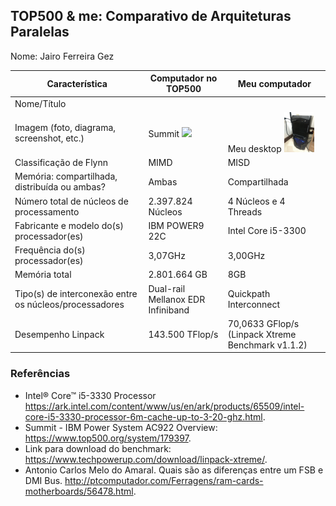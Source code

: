 TOP500 & me: Comparativo de Arquiteturas Paralelas
--------------------------------------------------

Nome: Jairo Ferreira Gez

| Característica                                            | Computador no TOP500  | Meu computador  |
| --------------------------------------------------------- | --------------------- | --------------- |
| Nome/Título                                               |                       |                 |
| Imagem (foto, diagrama, screenshot, etc.)                 |Summit <img src="https://s2.glbimg.com/rArBDIKDXsCbV3LjGbLkHATGO6k=/0x0:825x464/984x0/smart/filters:strip_icc()/i.s3.glbimg.com/v1/AUTH_59edd422c0c84a879bd37670ae4f538a/internal_photos/bs/2018/s/8/ciOt52SzAKlMTZdlZnog/supercomputador1.jpg" width="48"> | Meu desktop <img src="pc.jpg" width="48">|
| Classificação de Flynn                                    |MIMD                   |MISD             |
| Memória: compartilhada, distribuída ou ambas?             |Ambas                  |Compartilhada    |
| Número total de núcleos de processamento                  |2.397.824 Núcleos      |4 Núcleos e 4 Threads|
| Fabricante e modelo do(s) processador(es)                 |IBM POWER9 22C         |Intel Core i5-3300|
| Frequência do(s) processador(es)                          |3,07GHz                |3,00GHz          |
| Memória total                                             |2.801.664 GB           |8GB              |
| Tipo(s) de interconexão entre os núcleos/processadores    |Dual-rail Mellanox EDR Infiniband|Quickpath Interconnect|
| Desempenho Linpack                                        |143.500 TFlop/s        |70,0633 GFlop/s (Linpack Xtreme Benchmark v1.1.2) |

### Referências
- Intel® Core™ i5-3330 Processor https://ark.intel.com/content/www/us/en/ark/products/65509/intel-core-i5-3330-processor-6m-cache-up-to-3-20-ghz.html.
- Summit - IBM Power System AC922 Overview: https://www.top500.org/system/179397.
- Link para download do benchmark: https://www.techpowerup.com/download/linpack-xtreme/.
- Antonio Carlos Melo do Amaral. Quais são as diferenças entre um FSB e DMI Bus. http://ptcomputador.com/Ferragens/ram-cards-motherboards/56478.html.
